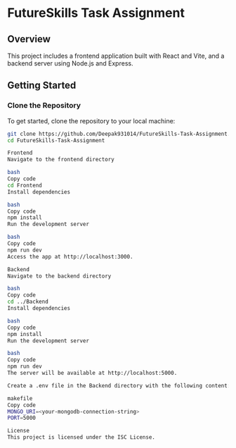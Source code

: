 # FutureSkills Task Assignment

## Overview

This project includes a frontend application built with React and Vite, and a backend server using Node.js and Express.

## Getting Started

### Clone the Repository

To get started, clone the repository to your local machine:

```bash
git clone https://github.com/Deepak931014/FutureSkills-Task-Assignment.git
cd FutureSkills-Task-Assignment

Frontend
Navigate to the frontend directory

bash
Copy code
cd Frontend
Install dependencies

bash
Copy code
npm install
Run the development server

bash
Copy code
npm run dev
Access the app at http://localhost:3000.

Backend
Navigate to the backend directory

bash
Copy code
cd ../Backend
Install dependencies

bash
Copy code
npm install
Run the development server

bash
Copy code
npm run dev
The server will be available at http://localhost:5000.

Create a .env file in the Backend directory with the following content:

makefile
Copy code
MONGO_URI=<your-mongodb-connection-string>
PORT=5000

License
This project is licensed under the ISC License.
